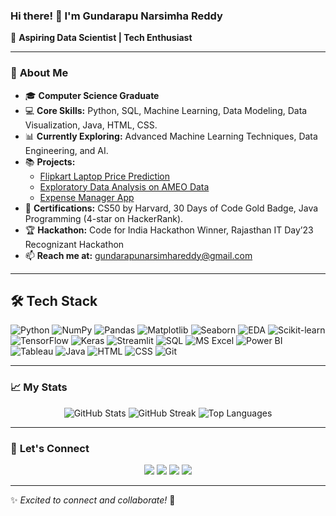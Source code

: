 ### Hi there! 👋 I'm **Gundarapu Narsimha Reddy**

🚀 **Aspiring Data Scientist | Tech Enthusiast**


---

### 🌟 **About Me**
- 🎓 **Computer Science Graduate**
- 💻 **Core Skills:** Python, SQL, Machine Learning, Data Modeling, Data Visualization, Java, HTML, CSS.
- 📊 **Currently Exploring:** Advanced Machine Learning Techniques, Data Engineering, and AI.
- 📚 **Projects:**
   - [Flipkart Laptop Price Prediction](https://narsimha1202-laptop-price-prediction-main-ooaqtv.streamlit.app)
   - [Exploratory Data Analysis on AMEO Data](https://github.com/Narsimha1202/Exploratory-Data-Analysis-on-AMEO-data)
   - [Expense Manager App](https://expense-tracker-app-lake.vercel.app)
- 🧠 **Certifications:** CS50 by Harvard, 30 Days of Code Gold Badge, Java Programming (4-star on HackerRank).
- 🏆 **Hackathon:** Code for India Hackathon Winner, Rajasthan IT Day’23 Recognizant Hackathon
- 📫 **Reach me at:** gundarapunarsimhareddy@gmail.com

---

<!-- 🛠 Tech Stacks -->
## 🛠️ **Tech Stack**

![Python](https://img.shields.io/badge/-Python-000?&logo=Python)
![NumPy](https://img.shields.io/badge/-NumPy-000?&logo=NumPy&logoColor=013243)
![Pandas](https://img.shields.io/badge/-Pandas-000?&logo=Pandas&logoColor=150458)
![Matplotlib](https://img.shields.io/badge/-Matplotlib-000?&logo=Matplotlib&logoColor=black)
![Seaborn](https://img.shields.io/badge/-Seaborn-000?&logo=Seaborn&logoColor=008080)
![EDA](https://img.shields.io/badge/-EDA-000?&logo=EDA&logoColor=blue)
![Scikit-learn](https://img.shields.io/badge/-Scikit%20Learn-000?&logo=scikit-learn&logoColor=F7931E)
![TensorFlow](https://img.shields.io/badge/-TensorFlow-000?&logo=TensorFlow&logoColor=FF6F00)
![Keras](https://img.shields.io/badge/-Keras-000?&logo=Keras&logoColor=D00000)
![Streamlit](https://img.shields.io/badge/-Streamlit-000?&logo=Streamlit&logoColor=FF4B4B)
![SQL](https://img.shields.io/badge/-SQL-000?&logo=MySQL&logoColor=white)
![MS Excel](https://img.shields.io/badge/-MS%20Excel-000?&logo=Microsoft-Excel&logoColor=217346)
![Power BI](https://img.shields.io/badge/-Power%20BI-000?&logo=Power-BI&logoColor=F2C811)
![Tableau](https://img.shields.io/badge/-Tableau-000?&logo=Tableau&logoColor=E97627)
![Java](https://img.shields.io/badge/-Java-000?&logo=Java&logoColor=007396)
![HTML](https://img.shields.io/badge/-HTML-000?&logo=HTML5&logoColor=E34F26)
![CSS](https://img.shields.io/badge/-CSS-000?&logo=CSS3&logoColor=1572B6)
![Git](https://img.shields.io/badge/-Git-000?&logo=Git&logoColor=F05032)


---
### 📈 **My Stats**
<p align="center">
  <img src="https://github-readme-stats.vercel.app/api?username=narsimha1202&show_icons=true&theme=radical" alt="GitHub Stats">
  <img src="https://github-readme-streak-stats.herokuapp.com/?user=narsimha1202&theme=radical" alt="GitHub Streak">
  <img src="https://github-readme-stats.vercel.app/api/top-langs/?username=narsimha1202&layout=compact&theme=radical" alt="Top Languages">
</p>

---

### 🤝 **Let's Connect**
<p align="center">
  <a href="www.linkedin.com/in/narsimha-reddy-1202v8" target="_blank"><img src="https://img.shields.io/badge/LinkedIn-0077B5?style=for-the-badge&logo=linkedin&logoColor=white" /></a>
  <a href="https://twitter.com/narsimharedd12" target="_blank"><img src="https://img.shields.io/badge/Twitter-1DA1F2?style=for-the-badge&logo=twitter&logoColor=white" /></a>
  <a href="https://medium.com/@gundarapunarsimhareddy" target="_blank"><img src="https://img.shields.io/badge/Medium-000000?style=for-the-badge&logo=medium&logoColor=white" /></a>
  <a href="https://instagram.com/_narsimha.reddy" target="_blank"><img src="https://img.shields.io/badge/Instagram-E4405F?style=for-the-badge&logo=instagram&logoColor=white" /></a>
</p>

---



✨ _Excited to connect and collaborate!_ 🚀
